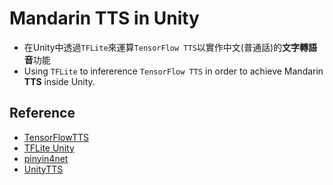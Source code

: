 ﻿# Mandarin TTS in Unity
- 在Unity中透過`TFLite`來運算`TensorFlow TTS`以實作中文(普通話)的**文字轉語音**功能
- Using `TFLite` to infererence `TensorFlow TTS` in order to achieve Mandarin **TTS** inside Unity.

## Reference
- [TensorFlowTTS](https://github.com/TensorSpeech/TensorFlowTTS)
- [TFLite Unity](https://github.com/asus4/tf-lite-unity-sample/tree/master/Packages/com.github.asus4.tflite)
- [pinyin4net](https://github.com/YangKuang/pinyin4net)
- [UnityTTS](https://github.com/voxell-tech/UnityTTS)
